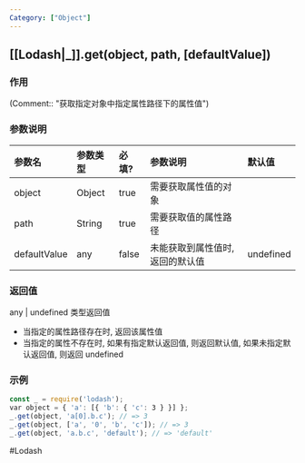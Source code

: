 ```yaml
---
Category: ["Object"]
---
```

## [[Lodash|_]].get(object, path, \[defaultValue\])
### 作用
(Comment:: "获取指定对象中指定属性路径下的属性值")

### 参数说明
|参数名|参数类型|必填?|参数说明|默认值|
|:-|:-|:-|:-|:-|
|object|Object|true|需要获取属性值的对象||
|path|String|true|需要获取值的属性路径||
|defaultValue|any|false|未能获取到属性值时,返回的默认值|undefined|

### 返回值
any \| undefined 类型返回值
- 当指定的属性路径存在时, 返回该属性值
- 当指定的属性不存在时, 如果有指定默认返回值, 则返回默认值, 如果未指定默认返回值, 则返回 undefined

### 示例
```javascript
const _ = require('lodash');
var object = { 'a': [{ 'b': { 'c': 3 } }] };
_.get(object, 'a[0].b.c'); // => 3
_.get(object, ['a', '0', 'b', 'c']); // => 3
_.get(object, 'a.b.c', 'default'); // => 'default'
```

#Lodash 